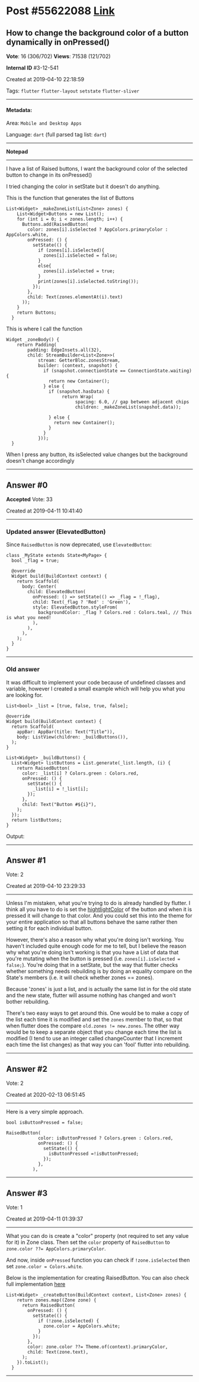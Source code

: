 
# Post \#55622088 [Link](https://stackoverflow.com/questions/55622088/)

## How to change the background color of a button dynamically in onPressed()

**Vote**: 16 (306/702) **Views**: 71538 (121/702) 

**Internal ID** \#3-12-541

Created at 2019-04-10 22:18:59

Tags: `flutter` `flutter-layout` `setstate` `flutter-sliver`

----------

#### Metadata:

Area: `Mobile and Desktop Apps`

Language: `dart` (full parsed tag list: `dart`)

----------

**Notepad**


----------

I have a list of Raised buttons, I want the background color of the selected button to change in its onPressed()

I tried changing the color in setState but it doesn't do anything.

This is the function that generates the list of Buttons

```
List<Widget> _makeZoneList(List<Zone> zones) {
    List<Widget>Buttons = new List();
    for (int i = 0; i < zones.length; i++) {
      Buttons.add(RaisedButton(
        color: zones[i].isSelected ? AppColors.primaryColor : AppColors.white,
        onPressed: () {
          setState(() {
            if (zones[i].isSelected){
              zones[i].isSelected = false;
            }
            else{
              zones[i].isSelected = true;
            }
            print(zones[i].isSelected.toString());
          });
        },
        child: Text(zones.elementAt(i).text)
      ));
    }
    return Buttons;
  }
```


This is where I call the function

```
Widget _zoneBody() {
    return Padding(
        padding: EdgeInsets.all(32),
        child: StreamBuilder<List<Zone>>(
            stream: GetterBloc.zonesStream,
            builder: (context, snapshot) {
              if (snapshot.connectionState == ConnectionState.waiting) {
                return new Container();
              } else {
                if (snapshot.hasData) {
                     return Wrap(
                          spacing: 6.0, // gap between adjacent chips
                          children: _makeZoneList(snapshot.data));

                } else {
                  return new Container();
                }
              }
            }));
  }
```


When I press any button, its isSelected value changes but the background doesn't change accordingly


----------
        
## Answer \#0

**Accepted** Vote: 33

Created at 2019-04-11 10:41:40

------------


### Updated answer (ElevatedButton)


Since `RaisedButton` is now deprecated, use `ElevatedButton`:
[](https://i.stack.imgur.com/lFCsk.gif)

```
class _MyState extends State<MyPage> {
  bool _flag = true;

  @override
  Widget build(BuildContext context) {
    return Scaffold(
      body: Center(
        child: ElevatedButton(
          onPressed: () => setState(() => _flag = !_flag),
          child: Text(_flag ? 'Red' : 'Green'),
          style: ElevatedButton.styleFrom(
            backgroundColor: _flag ? Colors.red : Colors.teal, // This is what you need!
          ),
        ),
      ),
    );
  }
}
```


---



### Old answer


It was difficult to implement your code because of undefined classes and variable, however I created a small example which will help you what you are looking for.
```
List<bool> _list = [true, false, true, false];

@override
Widget build(BuildContext context) {
  return Scaffold(
    appBar: AppBar(title: Text("Title")),
    body: ListView(children: _buildButtons()),
  );
}

List<Widget> _buildButtons() {
  List<Widget> listButtons = List.generate(_list.length, (i) {
    return RaisedButton(
      color: _list[i] ? Colors.green : Colors.red,
      onPressed: () {
        setState(() {
          _list[i] = !_list[i];
        });
      },
      child: Text("Button #${i}"),
    );
  });
  return listButtons;
}
```

Output:
[](https://i.stack.imgur.com/G7v66.gif)


------------
    
    
## Answer \#1

 Vote: 2

Created at 2019-04-10 23:29:33

------------

Unless I'm mistaken, what you're trying to do is already handled by flutter. I think all you have to do is set the [hightlightColor](https://docs.flutter.io/flutter/material/MaterialButton/highlightColor.html) of the button and when it is pressed it will change to that color. And you could set this into the theme for your entire application so that all buttons behave the same rather then setting it for each individual button.

However, there's also a reason why what you're doing isn't working. You haven't included quite enough code for me to tell, but I believe the reason why what you're doing isn't working is that you have a List of data that you're mutating when the button is pressed (i.e. `zones[i].isSelected = false;`). You're doing that in a setState, but the way that flutter checks whether something needs rebuilding is by doing an equality compare on the State's members (i.e. it will check whether zones == zones).

Because 'zones' is just a list, and is actually the same list in for the old state and the new state, flutter will assume nothing has changed and won't bother rebuilding.

There's two easy ways to get around this. One would be to make a copy of the list each time it is modified and set the `zones` member to that, so that when flutter does the compare `old.zones != new.zones`. The other way would be to keep a separate object that you change each time the list is modified (I tend to use an integer called changeCounter that I increment each time the list changes) as that way you can 'fool' flutter into rebuilding.


------------
    
    
## Answer \#2

 Vote: 2

Created at 2020-02-13 06:51:45

------------

Here is a very simple approach.

```
bool isButtonPressed = false;

RaisedButton(
            color: isButtonPressed ? Colors.green : Colors.red,
            onPressed: () {
              setState(() {
                isButtonPressed =!isButtonPressed;
              });
            },
          ),
```



------------
    
    
## Answer \#3

 Vote: 1

Created at 2019-04-11 01:39:37

------------

What you can do is create a "color" property (not required to set any value for it) in Zone class. Then set the `color` property of `RaisedButton` to `zone.color ??= AppColors.primaryColor`.

And now, inside `onPressed` function you can check if `!zone.isSelected` then set `zone.color = Colors.white`.

Below is the implementation for creating RaisedButton. You can also check full implementation [here](https://gist.github.com/acodeb/36962a8cb85be9ea02a7e0b6a902e077)

```
List<Widget> _createButton(BuildContext context, List<Zone> zones) {
    return zones.map((Zone zone) {
      return RaisedButton(
        onPressed: () {
          setState(() {
            if (!zone.isSelected) {
              zone.color = AppColors.white;
            }
          });
        },
        color: zone.color ??= Theme.of(context).primaryColor,
        child: Text(zone.text),
      );
    }).toList();
  }
```



------------
    
    